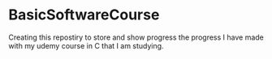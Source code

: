 # BasicSoftwareCourse
Creating this repostiry to store and show progress the progress I have made with my udemy course in C that I am studying.
